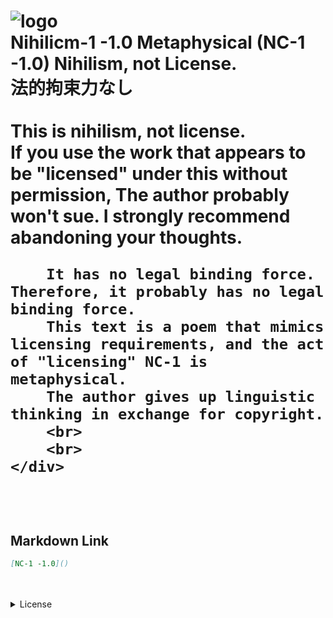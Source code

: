 <head>
    <title>Nihilicm-1 -1.0: Nihilism, not license. Escape from verbal thinking.</title>
    <link rel="stylesheet" href="https://sinh76821661.github.io/Nihilicm-1/css/style.css"/>
    <script src="https://sinh76821661.github.io/assets/common.js"></script>
</head>
<div class="license">
    <h1 class="title"/>
    <img class="license-logo" alt="logo" src="https://firebasestorage.googleapis.com/v0/b/mathlog-361213.appspot.com/o/uploads%2Fmathdown%2FgqvceW8soR94vwUoys8e.jpg?alt=media"/>
    <div class="license-title">
        Nihilicm-1 -1.0 Metaphysical (NC-1 -1.0)
        Nihilism, not License.
    </div>
    <div class="license-main">
        <div class="license-title-2">法的拘束力なし</div><br>
        This is nihilism, not license.<br>
        If you use the work that appears to be "licensed" under this without permission,
        The author probably won't sue. I strongly recommend abandoning your thoughts.

        It has no legal binding force. Therefore, it probably has no legal binding force.
        This text is a poem that mimics licensing requirements, and the act of "licensing" NC-1 is metaphysical.
        The author gives up linguistic thinking in exchange for copyright.
        <br>
        <br>
    </div>
</div>
<br>

## Markdown Link
```markdown
[NC-1 -1.0]()
```

<br>
<br>
<details class="license-license">
    <summary>License</summary>
    NC-1 -1.0
</details>
